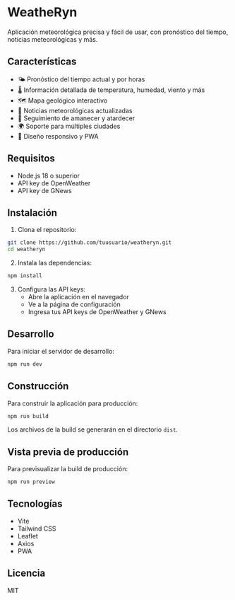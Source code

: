 # WeatheRyn

Aplicación meteorológica precisa y fácil de usar, con pronóstico del tiempo, noticias meteorológicas y más.

## Características

- 🌤️ Pronóstico del tiempo actual y por horas
- 🌡️ Información detallada de temperatura, humedad, viento y más
- 🗺️ Mapa geológico interactivo
- 📰 Noticias meteorológicas actualizadas
- 🌅 Seguimiento de amanecer y atardecer
- 🌍 Soporte para múltiples ciudades
- 📱 Diseño responsivo y PWA

## Requisitos

- Node.js 18 o superior
- API key de OpenWeather
- API key de GNews

## Instalación

1. Clona el repositorio:
```bash
git clone https://github.com/tuusuario/weatheryn.git
cd weatheryn
```

2. Instala las dependencias:
```bash
npm install
```

3. Configura las API keys:
   - Abre la aplicación en el navegador
   - Ve a la página de configuración
   - Ingresa tus API keys de OpenWeather y GNews

## Desarrollo

Para iniciar el servidor de desarrollo:
```bash
npm run dev
```

## Construcción

Para construir la aplicación para producción:
```bash
npm run build
```

Los archivos de la build se generarán en el directorio `dist`.

## Vista previa de producción

Para previsualizar la build de producción:
```bash
npm run preview
```

## Tecnologías

- Vite
- Tailwind CSS
- Leaflet
- Axios
- PWA

## Licencia

MIT 